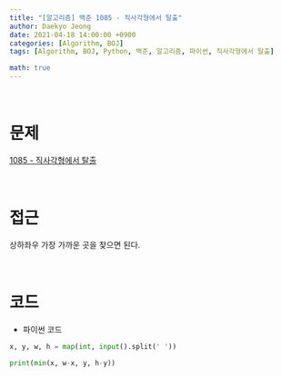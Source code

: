 ```yaml
---
title: "[알고리즘] 백준 1085 - 직사각형에서 탈출"
author: Daekyo Jeong
date: 2021-04-18 14:00:00 +0900
categories: [Algorithm, BOJ]
tags: [Algorithm, BOJ, Python, 백준, 알고리즘, 파이썬, 직사각형에서 탈출]

math: true
---
```



<br/>

# **문제**

[1085 - 직사각형에서 탈출](https://www.acmicpc.net/problem/1085)

<br/>

# **접근**

상하좌우 가장 가까운 곳을 찾으면 된다.  


<br/>

# **코드**

- 파이썬 코드   

```py
x, y, w, h = map(int, input().split(' '))

print(min(x, w-x, y, h-y))
```

<br/>
